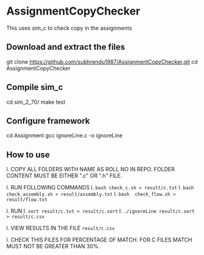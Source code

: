 # AssignmentCopyChecker
This uses sim_c to check copy in the assignments

## Download and extract the files
git clone https://github.com/subhrendu1987/AssignmentCopyChecker.git
cd AssignmentCopyChecker
## Compile  sim_c
cd sim_2_70/
make test

## Configure framework
cd Assignment
gcc ignoreLine.c -o ignoreLine

## How to use
l. COPY ALL FOLDERS WITH NAME AS ROLL NO IN REPO. FOLDER CONTENT MUST BE EITHER ".c" OR ".h" FILE.

l. RUN FOLLOWING COMMANDS 
	l. `bash check_c.sh > result/c.txt`
	l. `bash check_assembly.sh > result/assembly.txt`
	l. `bash  check_flow.sh > result/flow.txt`
	
l. RUN 
	l. `sort result/c.txt > result/c.sort`
	l. `./ignoreLine result/c.sort > result/c.csv`
	
l. VIEW RESULTS IN THE FILE `result/c.csv`

l. CHECK THIS FILES FOR PERCENTAGE OF MATCH. FOR C FILES MATCH MUST NOT BE GREATER THAN 30%.


